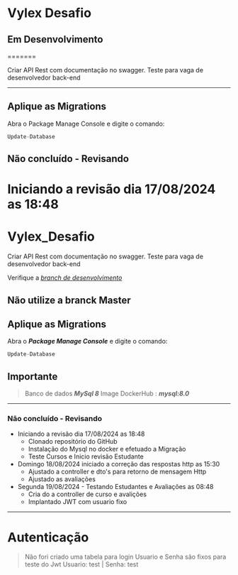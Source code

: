 # Vylex Desafio

## Em Desenvolvimento
=======

Criar API Rest com documentação no swagger.
Teste para vaga de desenvolvedor back-end

---

## Aplique as Migrations

Abra o Package Manage Console e digite o comando:

``` csharp
Update-Database
```


## Não concluído - Revisando

Iniciando a revisão dia 17/08/2024 as 18:48
=======
# Vylex_Desafio


Criar API Rest com documentação no swagger.
Teste para vaga de desenvolvedor back-end

Verifique a *[branch de desenvolvimento](https://github.com/vladimirca2000/Vylex_Desafio/tree/Feature/Desafio/Vylex)*

## Não utilize a branck Master


## Aplique as Migrations

Abra o **_Package Manage Console_** e digite o comando:

``` csharp
Update-Database
```

## Importante
> Banco de dados **_MySql 8_**
> Image DockerHub : **_mysql:8.0_**


---
### Não concluído - Revisando

* Iniciando a revisão dia 17/08/2024 as 18:48
    * Clonado repositório do GitHub
    * Instalação do Mysql no docker e efetuado a Migração 
    * Teste Cursos e Inicio revisão Estudante
* Domingo 18/08/2024 iniciado a correção das respostas http as 15:30
    * Ajustado a controller e dto's para retorno de mensagem Http    
    * Ajustado as avaliações
* Segunda 19/08/2024 - Testando Estudantes e Avaliações as 08:48
    * Cria do a controller de curso e avalições
    * Implantado JWT com usuario fixo

 ---
 # Autenticação
 > Não fori criado uma tabela para login
 > Usuario e Senha são fixos para teste do Jwt
 > Usuario: test | Senha: test


